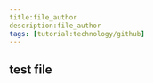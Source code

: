 ```yaml
---
title:file_author
description:file_author
tags: [tutorial:technology/github]
---
```


## test file ##
